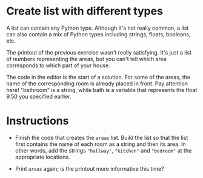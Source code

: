 # Create list with different types

A list can contain any Python type. Although it's not really common, a list can also contain a mix of Python types including strings, floats, booleans, etc.

The printout of the previous exercise wasn't really satisfying. It's just a list of numbers representing the areas, but you can't tell which area corresponds to which part of your house.

The code in the editor is the start of a solution. For some of the areas, the name of the corresponding room is already placed in front. Pay attention here! "bathroom" is a string, while bath is a variable that represents the float 9.50 you specified earlier.

# Instructions
- Finish the code that creates the `areas` list. Build the list so that the list first contains the name of each room as a string and then its area. In other words, add the strings `"hallway"`, `"kitchen"` and `"bedroom"` at the appropriate locations.

- Print `areas` again; is the printout more informative this time?
